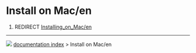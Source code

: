 # Install on Mac/en
1.  REDIRECT [Installing_on_Mac/en](Installing_on_Mac/en.md)



---
![](images/Button_right.svg) [documentation index](../README.md) > Install on Mac/en

